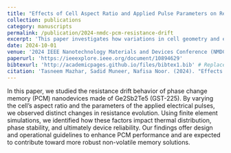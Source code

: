 ```yaml
---
title: "Effects of Cell Aspect Ratio and Applied Pulse Parameters on Resistance Drift in Ge2Sb2Te5 PCM Nanodevices"
collection: publications
category: manuscripts
permalink: /publication/2024-nmdc-pcm-resistance-drift
excerpt: 'This paper investigates how variations in cell geometry and electrical pulse characteristics affect resistance drift in phase change memory (PCM) nanodevices using Ge2Sb2Te5. Simulation results provide insights into improving device reliability and performance.'
date: 2024-10-01
venue: '2024 IEEE Nanotechnology Materials and Devices Conference (NMDC)'
paperurl: 'https://ieeexplore.ieee.org/document/10894629'
bibtexurl: 'http://academicpages.github.io/files/bibtex1.bib' # Replace with actual hosted .bib file URL
citation: 'Tasneem Mazhar, Sadid Muneer, Nafisa Noor. (2024). "Effects of Cell Aspect Ratio and Applied Pulse Parameters on Resistance Drift in Ge2Sb2Te5 PCM Nanodevices." <i>2024 IEEE Nanotechnology Materials and Devices Conference (NMDC)</i>, pp. 157-161.'
---
```

In this paper, we studied the resistance drift behavior of phase change memory (PCM) nanodevices made of Ge2Sb2Te5 (GST-225). By varying the cell’s aspect ratio and the parameters of the applied electrical pulses, we observed distinct changes in resistance evolution. Using finite element simulations, we identified how these factors impact thermal distribution, phase stability, and ultimately device reliability. Our findings offer design and operational guidelines to enhance PCM performance and are expected to contribute toward more robust non-volatile memory solutions.
